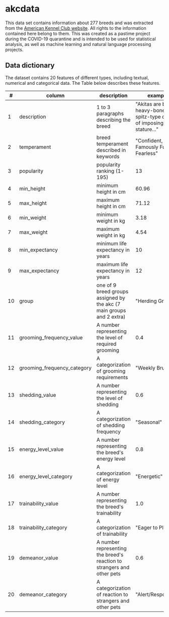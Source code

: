 # akcdata
This data set contains information about 277 breeds and was extracted from the [American Kennel Club website](https://www.akc.org/). All rights to the information contained here belong to them. This was created as a pastime project during the COVID-19 quarantine and is intended to be used for statistical analysis, as well as machine learning and natural language processing projects.

## Data dictionary

The dataset contains 20 features of different types, including textual, numerical and categorical data. The Table below describes these features.


|  #  | column | description | example |
| --- | ------ | ----------- | ------- |
|  1  | description | 1 to 3 paragraphs describing the breed | "Akitas are burly, heavy-boned spitz-type dogs of imposing stature..." |
|  2  | temperament | breed temperament described in keywords | "Confident, Famously Funny, Fearless" |
|  3  | popularity  | popularity ranking (1-195) | 13 |
|  4  | min_height  | minimum height in cm | 60.96 |
|  5  | max_height  | maximum height in cm | 71.12 |
|  6  | min_weight  | minimum weight in kg | 3.18 |
|  7  | max_weight  | maximum weight in kg | 4.54 |
|  8  | min_expectancy  | minimum life expectancy in years | 10 |
|  9  | max_expectancy  | maximum life expectancy in years | 12 |
|  10  | group  | one of 9 breed groups assigned by the akc (7 main groups and 2 extra) | "Herding Group" |
|  11  | grooming_frequency_value  | A number representing the level of required grooming | 0.4 |
|  12  | grooming_frequency_category  | A categorization of grooming requirements | "Weekly Brushing" |
|  13  | shedding_value  | A number representing the level of shedding | 0.6 |
|  14  | shedding_category  | A categorization of shedding frequency | "Seasonal" |
|  15  | energy_level_value  | A number representing the breed's energy level | 0.8 |
|  16  | energy_level_category  | A categorization of energy level | "Energetic" |
|  17  | trainability_value  | A number representing the breed's trainability | 1.0 |
|  18  | trainability_category  | A categorization of trainability | "Eager to Please" |
|  19  | demeanor_value  | A number representing the breed's reaction to strangers and other pets | 0.6 |
|  20  | demeanor_category  | A categorization of reaction to strangers and other pets | "Alert/Responsive" |

